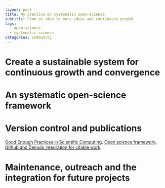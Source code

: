 ```yaml
---
layout: post
title: My practice on systematic open-science
subtitle: From an idea to more ideas and continuous growth
tags:
  - open-science
  - systematic-science
categories: community
---
```


# Create a sustainable system for continuous growth and convergence


# An systematic open-science framework


# Version control and publications
[Good Enough Practices in Scientific Computing](https://arxiv.org/abs/1609.00037).
[Open science framework](http://osf.io/).
[Github and Zenodo integration for citable work](https://guides.github.com/activities/citable-code/).


# Maintenance, outreach and the integration for future projects
